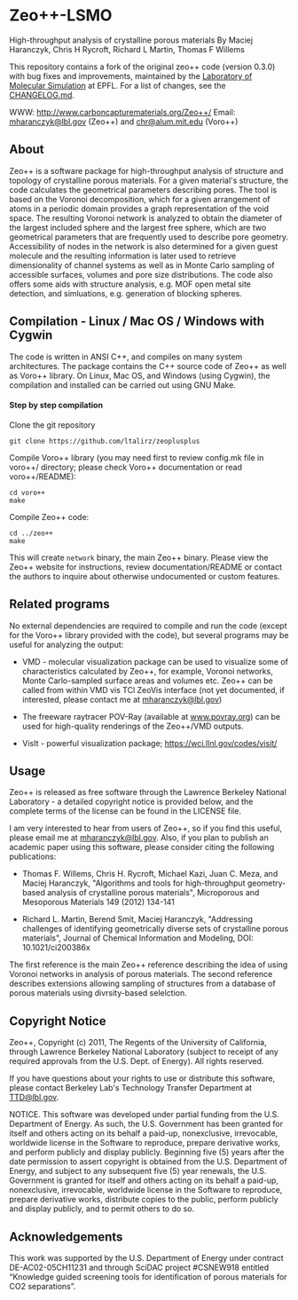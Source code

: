 # Zeo++-LSMO

High-throughput analysis of crystalline porous materials
By Maciej Haranczyk, Chris H Rycroft, Richard L Martin, Thomas F Willems

This repository contains a fork of the original zeo++ code (version 0.3.0) with bug fixes and improvements, maintained by the [Laboratory of Molecular Simulation](http://lsmo.epfl.ch/) at EPFL.
For a list of changes, see the [CHANGELOG.md](./CHANGELOG.md).

WWW: http://www.carboncapturematerials.org/Zeo++/
Email: mharanczyk@lbl.gov (Zeo++) and chr@alum.mit.edu (Voro++)

## About

Zeo++ is a software package for high-throughput analysis of structure
and topology of crystalline porous materials. For a given material's
structure, the code calculates the geometrical parameters describing
pores. The tool is based on the Voronoi decomposition, which for
a given arrangement of atoms in a periodic domain provides a graph
representation of the void space. The resulting Voronoi network
is analyzed to obtain the diameter of the largest included sphere
and the largest free sphere, which are two geometrical parameters
that are frequently used to describe pore geometry. Accessibility
of nodes in the network is also determined for a given guest molecule
and the resulting information is later used to retrieve dimensionality
of channel systems as well as in Monte Carlo sampling of accessible
surfaces, volumes and pore size distributions.
The code also offers some aids with structure analysis, e.g. MOF open
metal site detection, and simluations, e.g. generation of blocking spheres.


## Compilation - Linux / Mac OS / Windows with Cygwin

The code is written in ANSI C++, and compiles on many system architectures. The
package contains the C++ source code of Zeo++ as well as Voro++ library.
On Linux, Mac OS, and Windows (using Cygwin), the compilation and installed
can be carried out using GNU Make.

#### Step by step compilation

Clone the git repository
```
git clone https://github.com/ltalirz/zeoplusplus
```

Compile Voro++ library (you may need first to review config.mk file in voro++/ directory; please check Voro++ documentation or
read voro++/README):
```
cd voro++
make
```

Compile Zeo++ code:

```
cd ../zeo++
make
```

This will create `network` binary, the main Zeo++ binary.
Please view the Zeo++ website for instructions, review documentation/README or contact the authors to inquire about otherwise undocumented or custom features.

## Related programs

No external dependencies are required to compile and run the code
(except for the Voro++ library provided with the code), but several
programs may be useful for analyzing the output:

- VMD - molecular visualization package can be used to visualize some of
  characteristics calculated by Zeo++, for example, Voronoi networks,
  Monte Carlo-sampled surface areas and volumes etc. Zeo++ can be called
  from within VMD vis TCl ZeoVis interface (not yet documented, if interested,
  please contact me at mharanczyk@lbl.gov)

- The freeware raytracer POV-Ray (available at www.povray.org) can be used for
  high-quality renderings of the Zeo++/VMD outputs.

- VisIt - powerful visualization package; https://wci.llnl.gov/codes/visit/


## Usage

Zeo++ is released as free software through the Lawrence Berkeley National
Laboratory - a detailed copyright notice is provided below, and the complete
terms of the license can be found in the LICENSE file.

I am very interested to hear from users of Zeo++, so if you find this
useful, please email me at mharanczyk@lbl.gov. Also, if you plan to publish an
academic paper using this software, please consider citing the following
publications:

- Thomas F. Willems, Chris H. Rycroft, Michael Kazi, Juan C. Meza,
  and Maciej Haranczyk, "Algorithms and tools for high-throughput
  geometry-based analysis of crystalline porous materials",
  Microporous and Mesoporous Materials 149 (2012) 134-141

- Richard L. Martin, Berend Smit, Maciej Haranczyk, "Addressing challenges
  of identifying geometrically diverse sets of crystalline porous materials",
  Journal of Chemical Information and Modeling, DOI: 10.1021/ci200386x


The first reference is the main Zeo++ reference describing the idea of
using Voronoi networks in analysis of porous materials. The second reference
describes extensions allowing sampling of structures from a database of
porous materials using divrsity-based selelction.

## Copyright Notice

Zeo++, Copyright (c) 2011, The Regents of the
University of California, through Lawrence Berkeley National
Laboratory (subject to receipt of any required approvals from the U.S.
Dept. of Energy).  All rights reserved.

If you have questions about your rights to use or distribute this
software, please contact Berkeley Lab's Technology Transfer Department
at  TTD@lbl.gov.

NOTICE.  This software was developed under partial funding from the
U.S. Department of Energy.  As such, the U.S. Government has been
granted for itself and others acting on its behalf a paid-up,
nonexclusive, irrevocable, worldwide license in the Software to
reproduce, prepare derivative works, and perform publicly and display
publicly.  Beginning five (5) years after the date permission to
assert copyright is obtained from the U.S. Department of Energy, and
subject to any subsequent five (5) year renewals, the U.S. Government
is granted for itself and others acting on its behalf a paid-up,
nonexclusive, irrevocable, worldwide license in the Software to
reproduce, prepare derivative works, distribute copies to the public,
perform publicly and display publicly, and to permit others to do so.


## Acknowledgements

This work was supported by the U.S. Department of Energy under
contract DE-AC02-05CH11231 and through SciDAC project #CSNEW918
entitled “Knowledge guided screening tools for identification
of porous materials for CO2 separations”.
